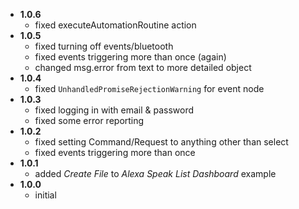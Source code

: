 - **1.0.6**
  - fixed executeAutomationRoutine action
- **1.0.5**
  - fixed turning off events/bluetooth
  - fixed events triggering more than once (again)
  - changed msg.error from text to more detailed object
- **1.0.4**
  - fixed `UnhandledPromiseRejectionWarning` for event node
- **1.0.3**
  - fixed logging in with email & password
  - fixed some error reporting
- **1.0.2** 
  - fixed setting Command/Request to anything other than select
  - fixed events triggering more than once
- **1.0.1**
  - added *Create File* to *Alexa Speak List Dashboard* example
- **1.0.0**
  - initial

